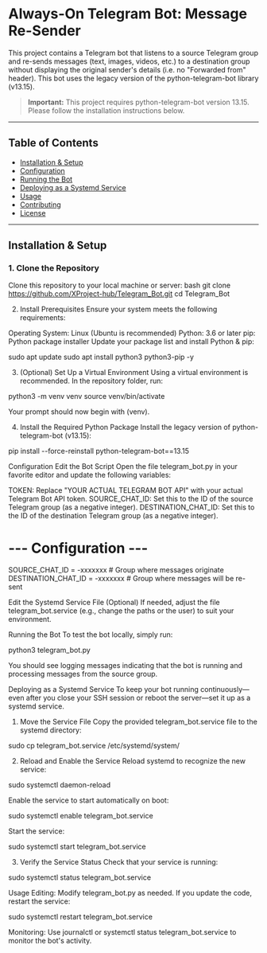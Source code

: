 # Always-On Telegram Bot: Message Re-Sender

This project contains a Telegram bot that listens to a source Telegram group and re-sends messages (text, images, videos, etc.) to a destination group without displaying the original sender's details (i.e. no "Forwarded from" header). This bot uses the legacy version of the python-telegram-bot library (v13.15).

> **Important:** This project requires python-telegram-bot version 13.15. Please follow the installation instructions below.

---

## Table of Contents

- [Installation & Setup](#installation--setup)
- [Configuration](#configuration)
- [Running the Bot](#running-the-bot)
- [Deploying as a Systemd Service](#deploying-as-a-systemd-service)
- [Usage](#usage)
- [Contributing](#contributing)
- [License](#license)

---

## Installation & Setup

### 1. Clone the Repository

Clone this repository to your local machine or server:
bash
git clone https://github.com/XProject-hub/Telegram_Bot.git
cd Telegram_Bot

2. Install Prerequisites
Ensure your system meets the following requirements:

Operating System: Linux (Ubuntu is recommended)
Python: 3.6 or later
pip: Python package installer
Update your package list and install Python & pip:

sudo apt update
sudo apt install python3 python3-pip -y

3. (Optional) Set Up a Virtual Environment
Using a virtual environment is recommended. In the repository folder, run:

python3 -m venv venv
source venv/bin/activate

Your prompt should now begin with (venv).

4. Install the Required Python Package
Install the legacy version of python-telegram-bot (v13.15):

pip install --force-reinstall python-telegram-bot==13.15


Configuration
Edit the Bot Script
Open the file telegram_bot.py in your favorite editor and update the following variables:

TOKEN: Replace "YOUR ACTUAL TELEGRAM BOT API" with your actual Telegram Bot API token.
SOURCE_CHAT_ID: Set this to the ID of the source Telegram group (as a negative integer).
DESTINATION_CHAT_ID: Set this to the ID of the destination Telegram group (as a negative integer).

# --- Configuration ---
SOURCE_CHAT_ID = -xxxxxxx      # Group where messages originate
DESTINATION_CHAT_ID = -xxxxxxx  # Group where messages will be re-sent

Edit the Systemd Service File (Optional)
If needed, adjust the file telegram_bot.service (e.g., change the paths or the user) to suit your environment.

Running the Bot
To test the bot locally, simply run:

python3 telegram_bot.py

You should see logging messages indicating that the bot is running and processing messages from the source group.


Deploying as a Systemd Service
To keep your bot running continuously—even after you close your SSH session or reboot the server—set it up as a systemd service.

1. Move the Service File
Copy the provided telegram_bot.service file to the systemd directory:

sudo cp telegram_bot.service /etc/systemd/system/

2. Reload and Enable the Service
Reload systemd to recognize the new service:

sudo systemctl daemon-reload

Enable the service to start automatically on boot:

sudo systemctl enable telegram_bot.service

Start the service:

sudo systemctl start telegram_bot.service

3. Verify the Service Status
Check that your service is running:

sudo systemctl status telegram_bot.service


Usage
Editing:
Modify telegram_bot.py as needed. If you update the code, restart the service:

sudo systemctl restart telegram_bot.service

Monitoring:
Use journalctl or systemctl status telegram_bot.service to monitor the bot's activity.